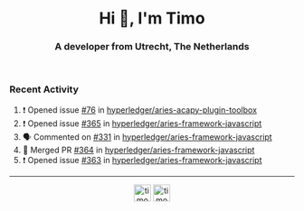 <h1 align="center">Hi 👋, I'm Timo</h1>
<h3 align="center">A developer from Utrecht, The Netherlands</h3>
<br/>
<!-- https://github.com/rahuldkjain/github-profile-readme-generator --!>

<!--  <p align="left"><img src="https://github-readme-stats.vercel.app/api?username=timoglastra&show_icons=true&count_private=true&" alt="timoglastra" /></p> --!>

<!--
Github language stats
<p align="left"><img src="https://github-readme-stats.vercel.app/api/top-langs/?username=timoglastra&layout=compact" alt="timoglastra" /><p>
-->

<!-- Codestats language stats -->
<!-- <p align="left"><img src="https://codestats-readme.vercel.app/api/top-langs/?username=timoglastra&layout=compact&language_count=12" alt="timoglastra" /><p>    --!>
  
<h3>Recent Activity</h3>

<!--START_SECTION:activity-->
1. ❗️ Opened issue [#76](https://github.com/hyperledger/aries-acapy-plugin-toolbox/issues/76) in [hyperledger/aries-acapy-plugin-toolbox](https://github.com/hyperledger/aries-acapy-plugin-toolbox)
2. ❗️ Opened issue [#365](https://github.com/hyperledger/aries-framework-javascript/issues/365) in [hyperledger/aries-framework-javascript](https://github.com/hyperledger/aries-framework-javascript)
3. 🗣 Commented on [#331](https://github.com/hyperledger/aries-framework-javascript/issues/331) in [hyperledger/aries-framework-javascript](https://github.com/hyperledger/aries-framework-javascript)
4. 🎉 Merged PR [#364](https://github.com/hyperledger/aries-framework-javascript/pull/364) in [hyperledger/aries-framework-javascript](https://github.com/hyperledger/aries-framework-javascript)
5. ❗️ Opened issue [#363](https://github.com/hyperledger/aries-framework-javascript/issues/363) in [hyperledger/aries-framework-javascript](https://github.com/hyperledger/aries-framework-javascript)
<!--END_SECTION:activity-->

---

<p align="center">
<a href="https://twitter.com/timoglastra" target="blank"><img align="center" src="https://cdn.jsdelivr.net/npm/simple-icons@3.0.1/icons/twitter.svg" alt="timoglastra" height="30" width="30" /></a>
<a href="https://linkedin.com/in/timoglastra" target="blank"><img align="center" src="https://cdn.jsdelivr.net/npm/simple-icons@3.0.1/icons/linkedin.svg" alt="timoglastra" height="30" width="30" /></a>
</p>



